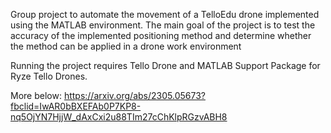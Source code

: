 Group project to automate the movement of a TelloEdu drone implemented using the MATLAB environment. The main goal of the project is to test the accuracy of the implemented positioning method and determine whether the method can be applied in a drone work environment

Running the project requires Tello Drone and MATLAB Support Package for Ryze Tello Drones.

More below:
https://arxiv.org/abs/2305.05673?fbclid=IwAR0bBXEFAb0P7KP8-nq5OjYN7HjjW_dAxCxi2u88TIm27cChKlpRGzvABH8

